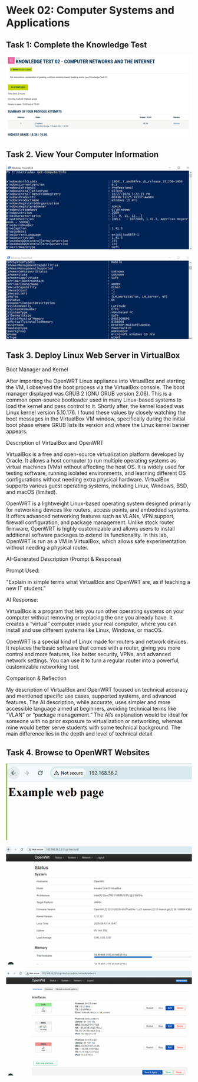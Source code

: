 # Week 02: Computer Systems and Applications

## Task 1: Complete the Knowledge Test 

![Test Week 02 ](./images/Week2_knowledgetest.JPG)

## Task 2. View Your Computer Information 

![ComputerInfo](./images/week2task2-computerinfo.PNG)

![ComputerInfo](./images/week2task2-computerinfo2.PNG)

## Task 3. Deploy Linux Web Server in VirtualBox

Boot Manager and Kernel

After importing the OpenWRT Linux appliance into VirtualBox and starting the VM, I observed the boot process via the VirtualBox console. The boot manager displayed was GRUB 2 (GNU GRUB version 2.06). This is a common open-source bootloader used in many Linux-based systems to load the kernel and pass control to it. Shortly after, the kernel loaded was Linux kernel version 5.10.176. I found these values by closely watching the boot messages in the VirtualBox VM window, specifically during the initial boot phase where GRUB lists its version and where the Linux kernel banner appears.

Description of VirtualBox and OpenWRT

VirtualBox is a free and open-source virtualization platform developed by Oracle. It allows a host computer to run multiple operating systems as virtual machines (VMs) without affecting the host OS. It is widely used for testing software, running isolated environments, and learning different OS configurations without needing extra physical hardware. VirtualBox supports various guest operating systems, including Linux, Windows, BSD, and macOS (limited).

OpenWRT is a lightweight Linux-based operating system designed primarily for networking devices like routers, access points, and embedded systems. It offers advanced networking features such as VLANs, VPN support, firewall configuration, and package management. Unlike stock router firmware, OpenWRT is highly customizable and allows users to install additional software packages to extend its functionality. In this lab, OpenWRT is run as a VM in VirtualBox, which allows safe experimentation without needing a physical router.

AI-Generated Description (Prompt & Response)

Prompt Used:

"Explain in simple terms what VirtualBox and OpenWRT are, as if teaching a new IT student."

AI Response:

VirtualBox is a program that lets you run other operating systems on your computer without removing or replacing the one you already have. It creates a “virtual” computer inside your real computer, where you can install and use different systems like Linux, Windows, or macOS.

OpenWRT is a special kind of Linux made for routers and network devices. It replaces the basic software that comes with a router, giving you more control and more features, like better security, VPNs, and advanced network settings. You can use it to turn a regular router into a powerful, customizable networking tool.

Comparison & Reflection

My description of VirtualBox and OpenWRT focused on technical accuracy and mentioned specific use cases, supported systems, and advanced features. The AI description, while accurate, uses simpler and more accessible language aimed at beginners, avoiding technical terms like “VLAN” or “package management.” The AI’s explanation would be ideal for someone with no prior exposure to virtualization or networking, whereas mine would better serve students with some technical background. The main difference lies in the depth and level of technical detail.

## Task 4. Browse to OpenWRT Websites


![Open WRT](./images/Week2task4-openwrt.PNG)

![Open WRT](./images/Week2task4-management.PNG)

![Open WRT](./images/Week2task4-network.PNG)
